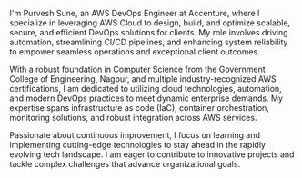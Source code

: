 I'm Purvesh Sune, an AWS DevOps Engineer at Accenture, where I specialize in leveraging AWS Cloud to design, build, and optimize scalable, secure, and efficient DevOps solutions for clients. My role involves driving automation, streamlining CI/CD pipelines, and enhancing system reliability to empower seamless operations and exceptional client outcomes.

With a robust foundation in Computer Science from the Government College of Engineering, Nagpur, and multiple industry-recognized AWS certifications, I am dedicated to utilizing cloud technologies, automation, and modern DevOps practices to meet dynamic enterprise demands. My expertise spans infrastructure as code (IaC), container orchestration, monitoring solutions, and robust integration across AWS services.

Passionate about continuous improvement, I focus on learning and implementing cutting-edge technologies to stay ahead in the rapidly evolving tech landscape. I am eager to contribute to innovative projects and tackle complex challenges that advance organizational goals.
